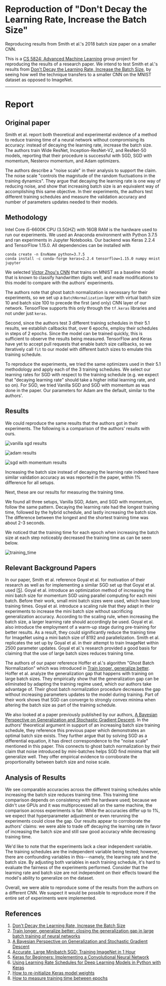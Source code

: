 # Reproduction of "Don't Decay the Learning Rate, Increase the Batch Size"
Reproducing results from Smith et al.'s 2018 batch size paper on a smaller CNN.

This is a [CS 5824: Advanced Machine Learning][9] group project for reproducing
the results of a research paper. We intend to test Smith et al.'s results
from [Don't Decay the Learning Rate, Increase the Batch Size][2], by seeing
how well the technique transfers to a smaller CNN on the MNIST dataset as
opposed to ImageNet.

---

# Report

## Original paper

Smith et al. report both theoretical and experimental evidence of a method to 
reduce training time of a neural network without compromising its accuracy: 
instead of decaying the learning rate, increase the batch size. The authors 
train Wide ResNet, Inception-ResNet-V2, and ResNet-50 models, reporting that 
their procedure is successful with SGD, SGD with momentum, Nesterov momentum, 
and Adam optimizers.

The authors describe a "noise scale" in their analysis to support the claim. The 
noise scale "controls the magnitude of the random fluctuations in the training 
dynamics". They argue that decaying the learning rate is one way of reducing 
noise, and show that increasing batch size is an equivalent way of accomplishing 
this same objective. In their experiments, the authors test different training 
schedules and measure the validation accuracy and number of parameters updates 
needed to their models.

## Methodology

Intel Core i5-6600K CPU (3.5GHZ) with 16GB RAM is the hardware used to run our 
experiments. We used an Anaconda environment with Python 3.7.5 and ran 
experiments in Jupyter Notebooks. Our backend was Keras 2.2.4 and TensorFlow 
1.15.0. All dependencies can be installed with

    conda create -n EnvName python=3.7.5
    conda install -c conda-forge keras=2.2.4 tensorflow=1.15.0 numpy mnist jupyter

We selected [Victor Zhou's CNN][1] that trains on MNIST as a baseline model that 
is known to classify handwritten digits well, and made modifications to this 
model to compare with the authors' experiments.

The authors note that ghost batch normalization is necessary for their 
experiments, so we set up a `BatchNormalization` layer with virtual batch size 
10 and batch size 100 to precede the first (and only) CNN layer of our network. 
TensorFlow supports this only through the `tf.keras` libraries and not under 
just `keras`.

Second, since the authors test 3 different training schedules in their 5.1 
results, we establish callbacks that, over 6 epochs, employ their schedules in 
steps of 2 epochs. Since the model can be trained quickly, this is sufficient 
to observe the results being measured. TensorFlow and Keras have yet to accept 
pull requests that enable batch size callbacks, so we iteratively call `fit` to 
our model with different batch sizes to emulate this training schedule.

To reproduce the experiments, we tried the same optimizers used in their 5.1 
methodology and apply each of the 3 training schedules. We select our learning 
rates for SGD with respect to the training schedule (e.g. we expect that 
"decaying learning rate" should take a higher initial learning rate, and so on). 
For SGD, we tried Vanilla SGD and SGD with momentum as was done in the paper. 
Our parameters for Adam are the default, similar to the authors'.

## Results

We could reproduce the same results that the authors got in their experiments. 
The following is a comparison of the authors' results with ours.

![vanilla sgd results](/Plots/vanilla_sgd.png)

![adam results](/Plots/adam.png)

![sgd with momentum results](/Plots/sgd_with_momentum.png)

Increasing the batch size instead of decaying the learning rate indeed have 
similar validation accuracy as was reported in the paper, within 1% 
difference for all setups.

Next, these are our results for measuring the training time.

<IMGS HERE>

We found all three setups, Vanilla SGD, Adam, and SGD with momentum, follow the 
same pattern. Decaying the learning rate had the longest training time, followed 
by the hybrid schedule, and lastly increasing the batch size. The difference 
between the longest and the shortest training time was about 2-3 seconds.

We noticed that the training time for each epoch when increasing the batch size 
at each step noticeably decreased the training time as can be seen below.

![training_time](/Plots/training_screenshot.png)

## Relevant Background Papers

In our paper, Smith et al. reference Goyal et al. for motivation of their 
research as well as for implementing a similar SGD set up that Goyal et al. used 
[[5]]. Goyal et al. introduce an optimization method of increasing the mini batch 
size for momentum SGD using parallel computing for each mini batch. Before their 
work, small mini batch sizes were used, which have long training times. Goyal et 
al. introduce a scaling rule that they adapt in their experiments to increase 
the mini batch size without sacrificing generalization accuracy. According to 
the scaling rule, when increasing the batch size, a larger learning rate should 
accordingly be used. Goyal et al. also introduce the employment of a warm-up 
stage during pre-training for better results. As a result, they could 
significantly reduce the training time for ImageNet using a mini batch size of 
8192 and parallelization. Smith et al. replicates the set up by Goyal et al. in 
their attempt to train ImageNet within 2500 parameter updates. Goyal et al.'s 
research provided a good basis for claiming that the use of large batch sizes 
reduces training time.


The authors of our paper reference Hoffer et al.'s algorithm "Ghost Batch 
Normalization" which was introduced in [Train longer, generalize better][3]. 
Hoffer et al. analyze the generalization gap that happens with training on large 
batch sizes. They empirically show that the generalization gap can be eliminated 
by adapting the training regime used, which our authors take advantage of. Their 
ghost batch normalization procedure decreases the gap without increasing 
parameters updates to the model during training. Part of their work shows that 
SGD can converge to strongly convex minima when altering the batch size as part 
of the training schedule.

We also looked at a paper previously published by our authors, [A Bayesian 
Perspective on Generalization and Stochastic Gradient Descent][4]. In the 
authors' theoretical argument in support of an increasing batch size training 
schedule, they reference this previous paper which demonstrates an optimal batch 
size exists. They further argue that by solving SGD as a differential equation, 
it has direct correspondence to the "noise scale" mentioned in this paper. This 
connects to ghost batch normalization by their claim that noise introduced by 
mini-batches helps SGD find minima that will generalize well. They offer 
empirical evidence to corroborate the proportionality between batch size and 
noise scale.

## Analysis of Results

We see comparable accuracies across the different training schedules while 
increasing the batch size reduces training time. This training time comparison 
depends on consistency with the hardware used; because we didn't use GPUs and it 
was multiprocessed all on the same machine, the comparison across experiments is 
fair. While the accuracies differ up to 1%, we expect that hyperparameter 
adjustment or even rerunning the experiments could close the gap. Our results 
appear to corroborate the authors' claims: we were able to trade off decaying 
the learning rate in favor of increasing the batch size and still saw good 
accuracy while decreasing training time.

We'd like to note that the experiments lack a clear independent variable. The 
training schedules are the independent variable being tested; however, there are 
confounding variables in this---namely, the learning rate and the batch size. By 
adjusting both variables in each training schedule, it's hard to evaluate the 
fairness of the experiments performed. Consider that the learning rate and batch 
size are not independent on their effects toward the model's ability to 
generalize on the dataset.

Overall, we were able to reproduce some of the results from the authors on a 
different CNN. We suspect it would be possible to reproduce more if the entire 
set of experiments were implemented.

## References

1. [Don't Decay the Learning Rate, Increase the Batch Size][2]
2. [Train longer, generalize better: closing the generalization gap in large batch training of neural networks][3]
3. [A Bayesian Perspective on Generalization and Stochastic Gradient Descent][4]
4. [Accurate, Large Minibatch SGD: Training ImageNet in 1 Hour][5]
5. [Keras for Beginners: Implementing a Convolutional Neural Network][1]
6. [Using Learning Rate Schedules for Deep Learning Models in Python with Keras][6]
7. [How to re-initialize Keras model weights][7]
8. [How to measure training time between epochs][8]


[1]: https://victorzhou.com/blog/keras-cnn-tutorial/
[2]: http://arxiv.org/abs/1711.00489
[3]: http://arxiv.org/abs/1705.08741
[4]: http://arxiv.org/abs/1710.06451
[5]: http://arxiv.org/abs/1706.02677
[6]: https://machinelearningmastery.com/using-learning-rate-schedules-deep-learning-models-python-keras/
[7]: https://www.codementor.io/nitinsurya/how-to-re-initialize-keras-model-weights-et41zre2g
[8]: https://stackoverflow.com/questions/43178668/record-the-computation-time-for-each-epoch-in-keras-during-model-fit
[9]: http://courses.cs.vt.edu/cs5824/Fall19/project.html
